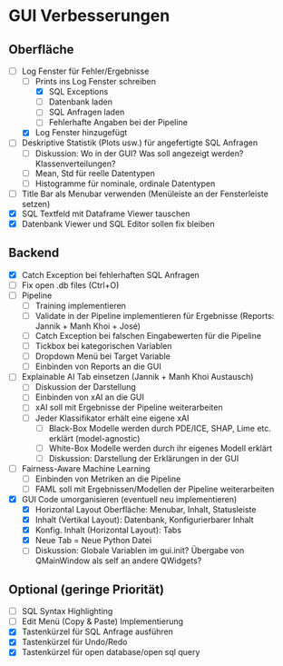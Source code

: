 # GUI Verbesserungen

## Oberfläche
- [ ] Log Fenster für Fehler/Ergebnisse
  - [ ] Prints ins Log Fenster schreiben
    - [x] SQL Exceptions
    - [ ] Datenbank laden
    - [ ] SQL Anfragen laden
    - [ ] Fehlerhafte Angaben bei der Pipeline
  - [x] Log Fenster hinzugefügt
- [ ] Deskriptive Statistik (Plots usw.) für angefertigte SQL Anfragen
  - [ ] Diskussion: Wo in der GUI? Was soll angezeigt werden? Klassenverteilungen?
  - [ ] Mean, Std für reelle Datentypen
  - [ ] Histogramme für nominale, ordinale Datentypen
- [ ] Title Bar als Menubar verwenden (Menüleiste an der Fensterleiste setzen)
- [x] SQL Textfeld mit Dataframe Viewer tauschen
- [x] Datenbank Viewer und SQL Editor sollen fix bleiben

## Backend
- [x] Catch Exception bei fehlerhaften SQL Anfragen
- [ ] Fix open .db files (Ctrl+O)
- [ ] Pipeline
    - [ ] Training implementieren
    - [ ] Validate in der Pipeline implementieren für Ergebnisse (Reports: Jannik + Manh Khoi + José)
    - [ ] Catch Exception bei falschen Eingabewerten für die Pipeline
    - [ ] Tickbox bei kategorischen Variablen
    - [ ] Dropdown Menü bei Target Variable
    - [ ] Einbinden von Reports an die GUI
- [ ] Explainable AI Tab einsetzen (Jannik + Manh Khoi Austausch)
  - [ ] Diskussion der Darstellung
  - [ ] Einbinden von xAI an die GUI
  - [ ] xAI soll mit Ergebnisse der Pipeline weiterarbeiten
  - [ ] Jeder Klassifikator erhält eine eigene xAI
    - [ ] Black-Box Modelle werden durch PDE/ICE, SHAP, Lime etc. erklärt (model-agnostic)
    - [ ] White-Box Modelle werden durch ihr eigenes Modell erklärt
    - [ ] Diskussion: Darstellung der Erklärungen in der GUI
- [ ] Fairness-Aware Machine Learning
  - [ ] Einbinden von Metriken an die Pipeline
  - [ ] FAML soll mit Ergebnissen/Modellen der Pipeline weiterarbeiten
- [x] GUI Code umorganisieren (eventuell neu implementieren)
  - [x] Horizontal Layout Oberfläche: Menubar, Inhalt, Statusleiste
  - [x] Inhalt (Vertikal Layout): Datenbank, Konfigurierbarer Inhalt
  - [x] Konfig. Inhalt (Horizontal Layout): Tabs
  - [x] Neue Tab = Neue Python Datei
  - [ ] Diskussion: Globale Variablen im gui.init? Übergabe von QMainWindow als self an andere QWidgets?

## Optional (geringe Priorität)
- [ ] SQL Syntax Highlighting
- [ ] Edit Menü (Copy & Paste) Implementierung
- [x] Tastenkürzel für SQL Anfrage ausführen
- [x] Tastenkürzel für Undo/Redo
- [x] Tastenkürzel für open database/open sql query